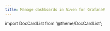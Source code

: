 ```yaml
---
title: Manage dashboards in Aiven for Grafana®
---
```


import DocCardList from '@theme/DocCardList';

<DocCardList />

